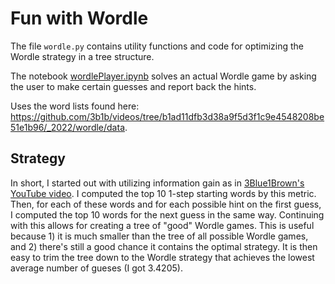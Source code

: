 # Fun with Wordle
The file `wordle.py` contains utility functions and code for optimizing the Wordle strategy in a tree structure.

The notebook [wordlePlayer.ipynb](https://colab.research.google.com/github/RyGuy101/wordle/blob/master/wordlePlayer.ipynb) solves an actual Wordle game by asking the user to make certain guesses and report back the hints.

Uses the word lists found here: https://github.com/3b1b/videos/tree/b1ad11dfb3d38a9f5d3f1c9e4548208be51e1b96/_2022/wordle/data.

## Strategy
In short, I started out with utilizing information gain as in [3Blue1Brown's YouTube video](https://youtu.be/v68zYyaEmEA). I computed the top 10 1-step starting words by this metric. Then, for each of these words and for each possible hint on the first guess, I computed the top 10 words for the next guess in the same way. Continuing with this allows for creating a tree of "good" Wordle games. This is useful because 1) it is much smaller than the tree of all possible Wordle games, and 2) there's still a good chance it contains the optimal strategy. It is then easy to trim the tree down to the Wordle strategy that achieves the lowest average number of gueses (I got 3.4205).
